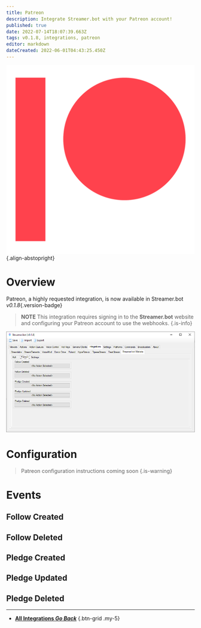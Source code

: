 ```yaml
---
title: Patreon
description: Integrate Streamer.bot with your Patreon account!
published: true
date: 2022-07-14T18:07:39.663Z
tags: v0.1.8, integrations, patreon
editor: markdown
dateCreated: 2022-06-01T04:43:25.450Z
---
```



![digital-patreon-logo_coral.png](/digital-patreon-logo_coral.png){.align-abstopright}

# Overview

Patreon, a highly requested integration, is now available in Streamer.bot *v0.1.8*{.version-badge}

> **NOTE**
> This integration requires signing in to the **Streamer.bot** website and configuring your Patreon account to use the webhooks.
{.is-info}

![patreon-integration.png](/patreon-integration.png)

# Configuration

> Patreon configuration instructions coming soon
{.is-warning}

# Events

## Follow Created

## Follow Deleted

## Pledge Created

## Pledge Updated

## Pledge Deleted

---

- [<i class="mdi mdi-chevron-left"></i> **All Integrations *Go Back***](/en/Integrations)
{.btn-grid .my-5}